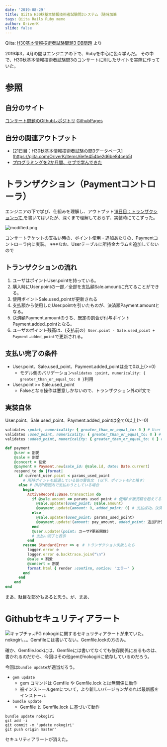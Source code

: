 ```yaml
---
date: '2019-08-29'
title: Qiita H30秋基本情報技術者試験問3システム（随時加筆
tags: Qiita Rails Ruby memo
author: OriverK
slide: false
---
```


Qiita: [H30基本情報技術者試験問題3 DB問題](https://qiita.com/OriverK/items/4e71ebd81a6ef372dcf9) より

2019年3，4月の間はエンジニアの下で、Rubyを中心に色々学んだ。
その中で、H30秋基本情報技術者試験問3のコンサートに則したサイトを実際に作っていた。

# 参照
## 自分のサイト
[コンサート問題のGithubレポジトリ](https://github.com/oriverk/ConcertTicket)
[GithubPages](https://oriverk.github.io/)
## 自分の関連アウトプット
- [21日目：H30秋基本情報技術者試験の問3データベース]
(https://qiita.com/OriverK/items/6efe454be2d6be84ceb5)
- [プログラミングを2か月間、セブで学んできた](https://qiita.com/OriverK/items/30d8941c7799c9aa6dfd)

# トランザクション（Paymentコントローラ）
エンジニアの下で学び、仕組みを理解し、アウトプット[18日目：トランザクションって
](https://qiita.com/OriverK/items/2359c9159b55c74f15d1)を書いてはいたが、深くまで理解しておらず、実装時にてこずった。

![modified.png](https://qiita-image-store.s3.ap-northeast-1.amazonaws.com/0/294402/c1332cc4-6c2d-2eb6-f212-11108f817d26.png)

コンサートチケットの支払い時の、ポイント使用・追加あたりの、Paymentコントローラ内に実装。
※※※なお、Userテーブルに所持金カラムを追加してないので

## トランザクションの流れ
1. ユーザはポイントUser.pointを持っている。
2. 購入時にUser.pointの一部／全部を支払額Sale.amountに充てることができる。
3. 使用ポイントSale.used_pointが更新される
4. 支払額から使用したUser.pointを引いたものが、決済額Payment.amountとなる。
5. 決済額Payment.amountのうち、既定の割合が付与ポイントPayment.added_pointとなる。
6. ユーザのポイント残高は、(支払前の）`User.point - Sale.used_point + Payment.added_point`で更新される。

## 支払い完了の条件
- User.point、Sale.used_point、Payment.added_pointは全て0以上(>=0)
    - モデル側のバリデーション`validates :point, numericality: { greater_than_or_equal_to: 0 }`利用
- User.point >= Sale.used_point
    - Falseとなる操作は悪意しかないので、トランザクション外のif文で

## 実装自体
 User.point、Sale.used_point、Payment.added_pointは全て0以上(>=0)

```rb:それぞれのモデル.rb
validates :point, numericality: { greater_than_or_equal_to: 0 } # User
validates :used_point, numericality: { greater_than_or_equal_to: 0 } # Sale
validates :added_point, numericality: { greater_than_or_equal_to: 0 } # Payment
```

```rb:users_controller.rb
def payment
    @user = 割愛
    @sale = 割愛
    @concert = 割愛
    @payment = Payment.new(sale_id: @sale.id, date: Date.current)
    respond_to do |format|
      if current_user.point < params_used_point 
        # 所持ポイントを超過している旨の警告文　(以下、ポイントをPと略す）
      else # 所持P範囲内で支払おうとしている場合
        begin
          ActiveRecord::Base.transaction do
            if @sale.amount <= params_used_point # 使用Pが販売額を超えてる時。
              @sale.update!(used_point: @sale.amount)
              @payment.update(amount: 0, added_point: 0) # 支払成功。決済額が0なので、追加Pもゼロ
            else
              @sale.update!(used_point: params_used_point)
              @payment.update!(amount: pay_amount, added_point: 追加P計算関数)
            end
            @user.update!(point: ユーザP更新関数)
            # 支払い完了と表示
          end
        rescue StandardError => e　# トランザクション失敗したら
          logger.error e
          logger.error e.backtrace.join("\n")
          @sale = 割愛
          @concert = 割愛
          format.html { render :confirm, notice: 'エラー' }
        end
      end
    end
end
```

まあ、駄目な部分もあると思う。が、まあ、

# Githubセキュリティアラート

![キャプチャ.JPG](https://qiita-image-store.s3.ap-northeast-1.amazonaws.com/0/294402/5aa2410a-3c25-ea42-9082-5ce7c23728d3.jpeg)
nokogiriに関するセキュリティアラートが来ていた。
nokogiri。。。Gemfileには書いてない。Gemfile.lockの方のみ。

確か、Gemfile.lockには、Gemfileには書いてなくても依存関係にあるものは、書かれるのだから、今回はその他gemがnokogiriに依存しているのだろう。

今回は`bundle update`が適当だろう。

- `gem update`
    - gem コマンドは Gemfile や Gemfile.lock とは無関係に動作
    - 被インストールgemについて，より新しいバージョンがあれば最新版をインストール
- `bundle update`
    - Gemfile と Gemfile.lock に基づいて動作

```sh:terminal
bundle update nokogiri 
git add -i
git commit -m 'update nokogiri'
git push origin master'
```
セキュリティアラートが消えた。

